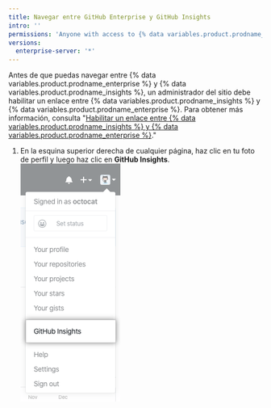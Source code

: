 ```yaml
---
title: Navegar entre GitHub Enterprise y GitHub Insights
intro: ''
permissions: 'Anyone with access to {% data variables.product.prodname_insights %} can navigate between {% data variables.product.prodname_enterprise %} and {% data variables.product.prodname_insights %}.'
versions:
  enterprise-server: '*'
---
```


Antes de que puedas navegar entre {% data variables.product.prodname_enterprise %} y {% data variables.product.prodname_insights %}, un administrador del sitio debe habilitar un enlace entre {% data variables.product.prodname_insights %} y {% data variables.product.prodname_enterprise %}. Para obtener más información, consulta "[Habilitar un enlace entre {% data variables.product.prodname_insights %} y {% data variables.product.prodname_enterprise %}](/insights/installing-and-configuring-github-insights/enabling-a-link-between-github-insights-and-github-enterprise)."

1. En la esquina superior derecha de cualquier página, haz clic en tu foto de perfil y luego haz clic en **GitHub Insights**. ![Enlace a GitHub Insights](/assets/images/help/insights/github-insights-link.png)
